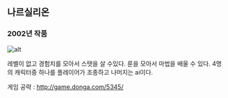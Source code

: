 ## 나르실리온

### 2002년 작품
 
 
 ![alt](http://file.gamedonga.co.kr/files/images/analysis_images_n/narsillion/narsillion_control01.jpg "나르실리온")
 

레벨이 없고 경험치를 모아서 스탯을 살 수있다.
룬을 모아서 마법을 배울 수 있다.
4명의 캐릭터중 하나를 플레이어가 조종하고 나머지는 ai이다.

게임 공략 : http://game.donga.com/5345/
 
